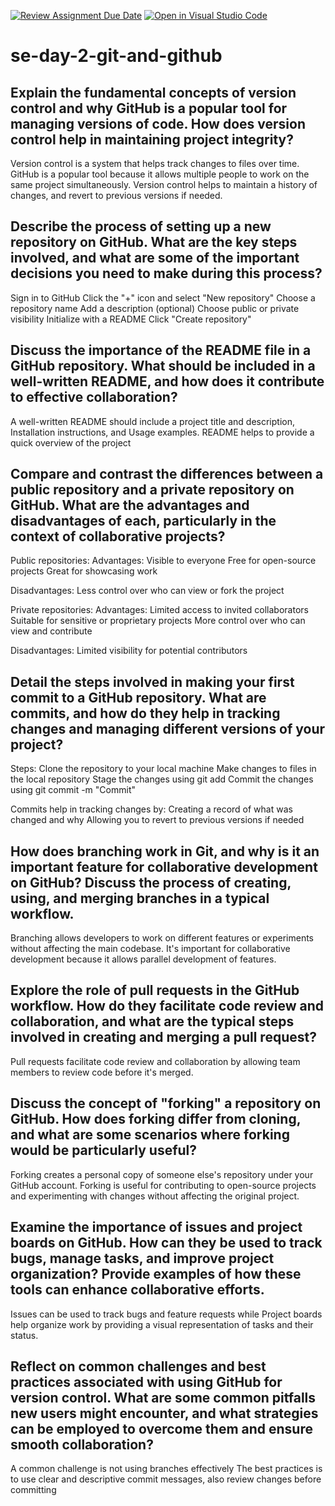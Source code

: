 [![Review Assignment Due Date](https://classroom.github.com/assets/deadline-readme-button-22041afd0340ce965d47ae6ef1cefeee28c7c493a6346c4f15d667ab976d596c.svg)](https://classroom.github.com/a/8wgCKhpZ)
[![Open in Visual Studio Code](https://classroom.github.com/assets/open-in-vscode-2e0aaae1b6195c2367325f4f02e2d04e9abb55f0b24a779b69b11b9e10269abc.svg)](https://classroom.github.com/online_ide?assignment_repo_id=15682781&assignment_repo_type=AssignmentRepo)
# se-day-2-git-and-github
## Explain the fundamental concepts of version control and why GitHub is a popular tool for managing versions of code. How does version control help in maintaining project integrity?
Version control is a system that helps track changes to files over time. GitHub is a popular tool because it allows multiple people to work on the same project simultaneously. Version control helps to maintain a history of changes, and revert to previous versions if needed. 

## Describe the process of setting up a new repository on GitHub. What are the key steps involved, and what are some of the important decisions you need to make during this process?
Sign in to GitHub
Click the "+" icon and select "New repository"
Choose a repository name
Add a description (optional)
Choose public or private visibility
Initialize with a README 
Click "Create repository"

## Discuss the importance of the README file in a GitHub repository. What should be included in a well-written README, and how does it contribute to effective collaboration?
A well-written README should include a project title and description, Installation instructions, and Usage examples.
README helps to provide a quick overview of the project

## Compare and contrast the differences between a public repository and a private repository on GitHub. What are the advantages and disadvantages of each, particularly in the context of collaborative projects?
Public repositories:
Advantages:
Visible to everyone
Free for open-source projects
Great for showcasing work

Disadvantages:
Less control over who can view or fork the project

Private repositories:
Advantages:
Limited access to invited collaborators
Suitable for sensitive or proprietary projects
More control over who can view and contribute

Disadvantages:
Limited visibility for potential contributors

## Detail the steps involved in making your first commit to a GitHub repository. What are commits, and how do they help in tracking changes and managing different versions of your project?
Steps:
Clone the repository to your local machine
Make changes to files in the local repository
Stage the changes using git add
Commit the changes using git commit -m "Commit"

Commits help in tracking changes by:
Creating a record of what was changed and why
Allowing you to revert to previous versions if needed

## How does branching work in Git, and why is it an important feature for collaborative development on GitHub? Discuss the process of creating, using, and merging branches in a typical workflow.
Branching allows developers to work on different features or experiments without affecting the main codebase. It's important for collaborative development because it allows parallel development of features.

## Explore the role of pull requests in the GitHub workflow. How do they facilitate code review and collaboration, and what are the typical steps involved in creating and merging a pull request?
Pull requests facilitate code review and collaboration by allowing team members to review code before it's merged.

## Discuss the concept of "forking" a repository on GitHub. How does forking differ from cloning, and what are some scenarios where forking would be particularly useful?
Forking creates a personal copy of someone else's repository under your GitHub account. 
Forking is useful for contributing to open-source projects and experimenting with changes without affecting the original project.

## Examine the importance of issues and project boards on GitHub. How can they be used to track bugs, manage tasks, and improve project organization? Provide examples of how these tools can enhance collaborative efforts.
Issues can be used to track bugs and feature requests while Project boards help organize work by providing a visual representation of tasks and their status.

## Reflect on common challenges and best practices associated with using GitHub for version control. What are some common pitfalls new users might encounter, and what strategies can be employed to overcome them and ensure smooth collaboration?
A common challenge is not using branches effectively
The best practices is to use clear and descriptive commit messages, also review changes before committing 
